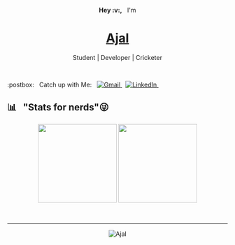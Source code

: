 <p align="center"><b>Hey :v:,</b> &nbsp; I'm</p>
<h1 align="center"><a href="https://ajal333.github.io/" target="_blank">Ajal</a></h1>
<p align="center">
    Student | Developer | Cricketer
</p><br />

<p> :postbox: &nbsp; Catch up with Me: &nbsp; 
    <a href ="mailto:ajapoos1999@gmail.com"><img alt="Gmail" src="https://img.shields.io/badge/.-ajapoos1999@gmail.com-red?logo=gmail&style=flat" />
    </a> &nbsp; 
    <a href ="https://www.linkedin.com/in/ajal-p-95537a191/"><img alt="LinkedIn" src="https://img.shields.io/badge/.-Ajal-blue?logo=linkedin&style=flat" />
    </a> &nbsp; 
</p>

## :bar_chart: &nbsp; "Stats for nerds":stuck_out_tongue_winking_eye:
<p align="center">
  <img height="180em" src="https://github-readme-stats.vercel.app/api?username=ajal333&show_icons=true&theme=algolia&hide_border=true" />
  <img height="180em" src="https://github-readme-stats.vercel.app/api/top-langs/?username=ajal333&theme=algolia&layout=compact" />
</p><br /><hr />

<p align="center"><img align="center" src="https://github-readme-streak-stats.herokuapp.com/?user=ajal333&theme=cobalt" alt="Ajal" /></p>


<!--
**Ajal333/Ajal333** is a ✨ _special_ ✨ repository because its `README.md` (this file) appears on your GitHub profile.

Here are some ideas to get you started:

- 🔭 I’m currently working on ...
- 🌱 I’m currently learning ...
- 👯 I’m looking to collaborate on ...
- 🤔 I’m looking for help with ...
- 💬 Ask me about ...
- 📫 How to reach me: ...
- 😄 Pronouns: ...
- ⚡ Fun fact: ...
-->
